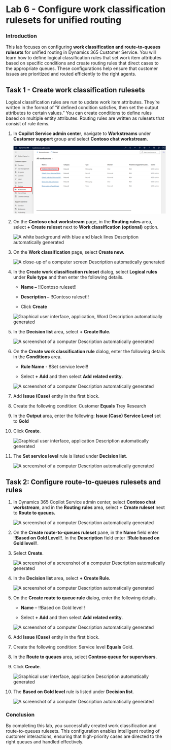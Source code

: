 # Lab 6 - Configure work classification rulesets for unified routing

### Introduction

This lab focuses on configuring **work classification and
route-to-queues rulesets** for unified routing in Dynamics 365 Customer
Service. You will learn how to define logical classification rules that
set work item attributes based on specific conditions and create routing
rules that direct cases to the appropriate queues. These configurations
help ensure that customer issues are prioritized and routed efficiently
to the right agents.

## Task 1 - Create work classification rulesets

Logical classification rules are run to update work item attributes.
They’re written in the format of “if defined condition satisfies, then
set the output attributes to certain values.” You can create conditions
to define rules based on multiple entity attributes. Routing rules are
written as rulesets that consist of rule items.

1.  In **Copilot Service admin center**, navigate to **Workstreams**
    under **Customer support** group and select **Contoso chat
    workstream**.

    ![](./media/image1.png)

2.  On the **Contoso chat workstream** page, in the **Routing
    rules** area, select **+ Create ruleset** next to **Work
    classification (optional)** option.

    ![A white background with blue and black lines Description
  automatically generated](./media/image2.png)

3.  On the **Work classification** page, select **Create new.**

    ![A close-up of a computer screen Description automatically
  generated](./media/image3.png)

4.  In the **Create work classification ruleset** dialog, select
    **Logical rules** under **Rule type** and then enter the following
    details.

    - **Name –** !!Contoso ruleset!!

    - **Description –** !!Contoso ruleset!!

    - Click **Create**

    ![Graphical user interface, application, Word Description
  automatically generated](./media/image4.png)

5.  In the **Decision list** area, select **+** **Create Rule.**

    ![A screenshot of a computer Description automatically
  generated](./media/image5.png)

6.  On the **Create work classification rule** dialog, enter the
    following details in the **Conditions** area.

    - **Rule Name** - !!Set service level!!

    - Select **+ Add** and then select **Add related entity**.

    ![A screenshot of a computer Description automatically
  generated](./media/image6.png)

7.  Add **Issue (Case)** entity in the first block.

8.  Create the following condition: Customer **Equals** Trey Research

9.  In the **Output** area, enter the following: **Issue (Case) Service
    Level** set to **Gold**

10. Click **Create**.

    ![Graphical user interface, application Description automatically
  generated](./media/image7.png)

11. The **Set service level** rule is listed under **Decision list**.

    ![A screenshot of a computer Description automatically
  generated](./media/image8.png)

## Task 2: Configure route-to-queues rulesets and rules

1.  In Dynamics 365 Copilot Service admin center, select **Contoso chat
    workstream**, and in the **Routing rules** area, select **+**
    **Create ruleset** next to **Route to queues.**

    ![A screenshot of a computer Description automatically
  generated](./media/image9.png)

2.  On the **Create route-to-queues ruleset** pane, in the **Name**
    field enter !!**Based on Gold Level**!!. In the **Description**
    field enter !!**Rule based on Gold level**!!.

3.  Select **Create**.

    ![A screenshot of a screenshot of a computer Description automatically
  generated](./media/image10.png)

4.  In the **Decision list** area, select **+** **Create Rule.**

    ![A screenshot of a computer Description automatically
  generated](./media/image11.png)

5.  On the **Create route to queue rule** dialog, enter the following
    details.

    - **Name** – !!Based on Gold level!!

    - Select **+ Add** and then select **Add related entity**.

    ![A screenshot of a computer Description automatically
  generated](./media/image12.png)

6.  Add **Issue (Case)** entity in the first block.

7.  Create the following condition: Service level **Equals** Gold.

8.  In the **Route to queues** area, select **Contoso queue for
    supervisors**.

9.  Click **Create**.

    ![Graphical user interface, application Description automatically
  generated](./media/image13.png)

10. The **Based on Gold level** rule is listed under **Decision list**.

    ![A screenshot of a computer Description automatically
  generated](./media/image14.png)

### Conclusion

By completing this lab, you successfully created work classification and
route-to-queues rulesets. This configuration enables intelligent routing
of customer interactions, ensuring that high-priority cases are directed
to the right queues and handled effectively.
